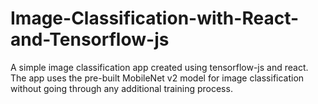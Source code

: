 # Image-Classification-with-React-and-Tensorflow-js
A simple image classification app created using tensorflow-js and react. The app uses the pre-built MobileNet v2 model for image classification without going through any additional training process.
